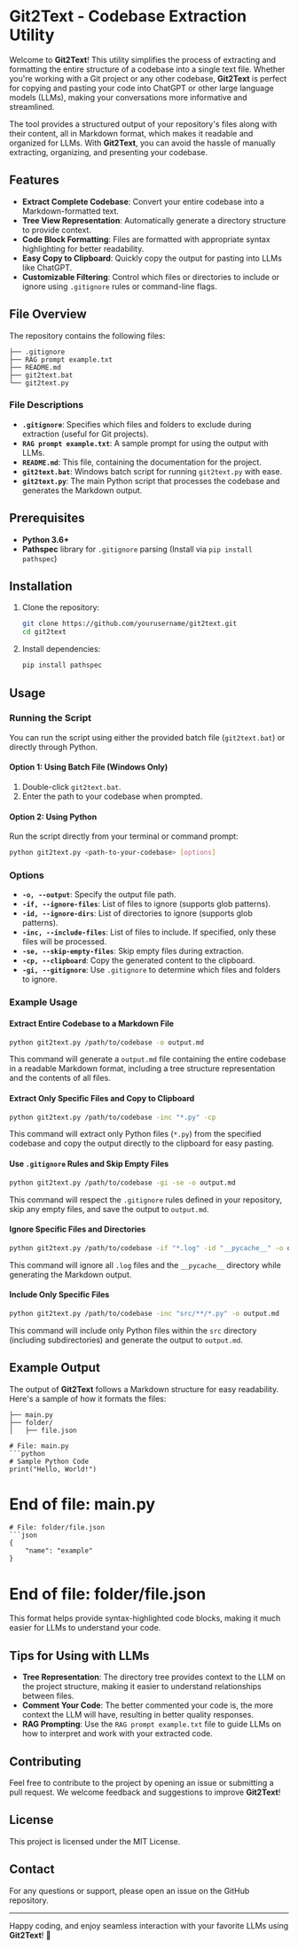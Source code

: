# Git2Text - Codebase Extraction Utility

Welcome to **Git2Text**! This utility simplifies the process of extracting and formatting the entire structure of a codebase into a single text file. Whether you're working with a Git project or any other codebase, **Git2Text** is perfect for copying and pasting your code into ChatGPT or other large language models (LLMs), making your conversations more informative and streamlined.

The tool provides a structured output of your repository's files along with their content, all in Markdown format, which makes it readable and organized for LLMs. With **Git2Text**, you can avoid the hassle of manually extracting, organizing, and presenting your codebase.

## Features

- **Extract Complete Codebase**: Convert your entire codebase into a Markdown-formatted text.
- **Tree View Representation**: Automatically generate a directory structure to provide context.
- **Code Block Formatting**: Files are formatted with appropriate syntax highlighting for better readability.
- **Easy Copy to Clipboard**: Quickly copy the output for pasting into LLMs like ChatGPT.
- **Customizable Filtering**: Control which files or directories to include or ignore using `.gitignore` rules or command-line flags.

## File Overview

The repository contains the following files:

```
├── .gitignore
├── RAG prompt example.txt
├── README.md
├── git2text.bat
└── git2text.py
```

### File Descriptions

- **`.gitignore`**: Specifies which files and folders to exclude during extraction (useful for Git projects).
- **`RAG prompt example.txt`**: A sample prompt for using the output with LLMs.
- **`README.md`**: This file, containing the documentation for the project.
- **`git2text.bat`**: Windows batch script for running `git2text.py` with ease.
- **`git2text.py`**: The main Python script that processes the codebase and generates the Markdown output.

## Prerequisites

- **Python 3.6+**
- **Pathspec** library for `.gitignore` parsing (Install via `pip install pathspec`)

## Installation

1. Clone the repository:
   ```bash
   git clone https://github.com/yourusername/git2text.git
   cd git2text
   ```
2. Install dependencies:
   ```bash
   pip install pathspec
   ```

## Usage

### Running the Script

You can run the script using either the provided batch file (`git2text.bat`) or directly through Python.

#### Option 1: Using Batch File (Windows Only)

1. Double-click `git2text.bat`.
2. Enter the path to your codebase when prompted.

#### Option 2: Using Python

Run the script directly from your terminal or command prompt:

```bash
python git2text.py <path-to-your-codebase> [options]
```

### Options

- **`-o, --output`**: Specify the output file path.
- **`-if, --ignore-files`**: List of files to ignore (supports glob patterns).
- **`-id, --ignore-dirs`**: List of directories to ignore (supports glob patterns).
- **`-inc, --include-files`**: List of files to include. If specified, only these files will be processed.
- **`-se, --skip-empty-files`**: Skip empty files during extraction.
- **`-cp, --clipboard`**: Copy the generated content to the clipboard.
- **`-gi, --gitignore`**: Use `.gitignore` to determine which files and folders to ignore.

### Example Usage

#### Extract Entire Codebase to a Markdown File

```bash
python git2text.py /path/to/codebase -o output.md
```

This command will generate a `output.md` file containing the entire codebase in a readable Markdown format, including a tree structure representation and the contents of all files.

#### Extract Only Specific Files and Copy to Clipboard

```bash
python git2text.py /path/to/codebase -inc "*.py" -cp
```

This command will extract only Python files (`*.py`) from the specified codebase and copy the output directly to the clipboard for easy pasting.

#### Use `.gitignore` Rules and Skip Empty Files

```bash
python git2text.py /path/to/codebase -gi -se -o output.md
```

This command will respect the `.gitignore` rules defined in your repository, skip any empty files, and save the output to `output.md`.

#### Ignore Specific Files and Directories

```bash
python git2text.py /path/to/codebase -if "*.log" -id "__pycache__" -o output.md
```

This command will ignore all `.log` files and the `__pycache__` directory while generating the Markdown output.

#### Include Only Specific Files

```bash
python git2text.py /path/to/codebase -inc "src/**/*.py" -o output.md
```

This command will include only Python files within the `src` directory (including subdirectories) and generate the output to `output.md`.

## Example Output

The output of **Git2Text** follows a Markdown structure for easy readability. Here's a sample of how it formats the files:
```
├── main.py
├── folder/
│   ├── file.json
```
```
# File: main.py
```python
# Sample Python Code
print("Hello, World!")
```
# End of file: main.py
```
# File: folder/file.json
```json
{
    "name": "example"
}  
```
# End of file: folder/file.json

This format helps provide syntax-highlighted code blocks, making it much easier for LLMs to understand your code.

## Tips for Using with LLMs

- **Tree Representation**: The directory tree provides context to the LLM on the project structure, making it easier to understand relationships between files.
- **Comment Your Code**: The better commented your code is, the more context the LLM will have, resulting in better quality responses.
- **RAG Prompting**: Use the `RAG prompt example.txt` file to guide LLMs on how to interpret and work with your extracted code.

## Contributing

Feel free to contribute to the project by opening an issue or submitting a pull request. We welcome feedback and suggestions to improve **Git2Text**!

## License

This project is licensed under the MIT License.

## Contact

For any questions or support, please open an issue on the GitHub repository.

---

Happy coding, and enjoy seamless interaction with your favorite LLMs using **Git2Text**! 🚀

